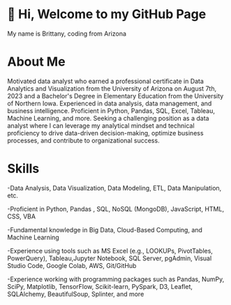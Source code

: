 # 👋 Hi, Welcome to my GitHub Page
  
My name is Brittany, coding from Arizona 

# About Me
Motivated data analyst who earned a professional certificate in Data Analytics and Visualization from the University of Arizona on August 7th, 2023 and a Bachelor's Degree in Elementary Education from the University of Northern Iowa. Experienced in data analysis, data management, and business intelligence. Proficient in Python, Pandas, SQL, Excel, Tableau, Machine Learning, and more. Seeking a challenging position as a data analyst where I can leverage my analytical mindset and technical proficiency to drive data-driven decision-making, optimize business processes, and contribute to organizational success. 

# Skills
-Data Analysis, Data Visualization, Data Modeling, ETL, Data Manipulation, etc.

-Proficient in Python, Pandas , SQL, NoSQL (MongoDB), JavaScript, HTML, CSS, VBA

-Fundamental knowledge in Big Data, Cloud-Based Computing, and Machine Learning

-Experience using tools such as MS Excel (e.g., LOOKUPs, PivotTables, PowerQuery), Tableau,Jupyter Notebook, SQL Server, pgAdmin, Visual Studio Code, Google Colab, AWS, Git/GitHub

-Experience working with programming packages such as Pandas, NumPy, SciPy, Matplotlib, TensorFlow, Scikit-learn, PySpark, D3, Leaflet, SQLAlchemy, BeautifulSoup, Splinter, and more

<!---
brooksbb11/brooksbb11 is a ✨ special ✨ repository because its `README.md` (this file) appears on your GitHub profile.
You can click the Preview link to take a look at your changes.
--->
